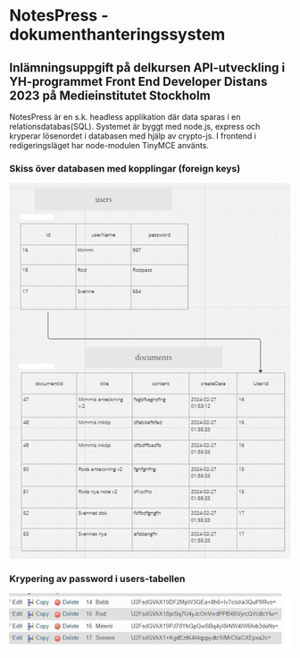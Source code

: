 # NotesPress - dokumenthanteringssystem

## Inlämningsuppgift på delkursen API-utveckling i YH-programmet Front End Developer Distans 2023 på Medieinstitutet Stockholm

NotesPress är en s.k. headless applikation där data sparas i en relationsdatabas(SQL). Systemet är byggt med node.js, express och kryperar lösenordet i databasen med hjälp av crypto-js. I frontend i redigeringsläget har node-modulen TinyMCE använts.

### Skiss över databasen med kopplingar (foreign keys)

![](db.jpg)

### Krypering av password i users-tabellen

![](crypto.JPG)
